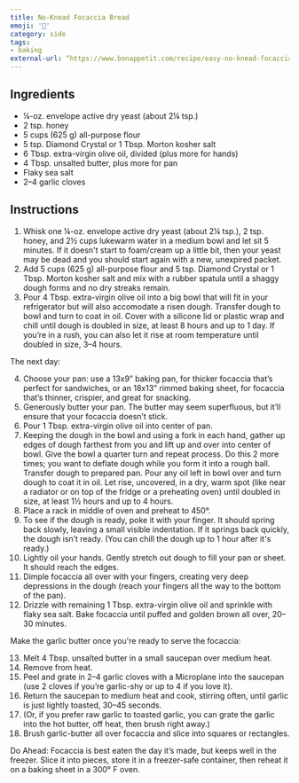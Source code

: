 ```yaml
---
title: No-Knead Focaccia Bread
emoji: '🌿'
category: side
tags:
- baking
external-url: “https://www.bonappetit.com/recipe/easy-no-knead-focaccia”
---
```


## Ingredients

- ¼-oz. envelope active dry yeast (about 2¼ tsp.)
- 2 tsp. honey
- 5 cups (625 g) all-purpose flour
- 5 tsp. Diamond Crystal or 1 Tbsp. Morton kosher salt
- 6 Tbsp. extra-virgin olive oil, divided (plus more for hands)
- 4 Tbsp. unsalted butter, plus more for pan
- Flaky sea salt
- 2–4 garlic cloves

## Instructions

1. Whisk one ¼-oz. envelope active dry yeast (about 2¼ tsp.), 2 tsp. honey, and 2½ cups lukewarm water in a medium bowl and let sit 5 minutes. If it doesn't start to foam/cream up a little bit, then your yeast may be dead and you should start again with a new, unexpired packet.
2. Add 5 cups (625 g) all-purpose flour and 5 tsp. Diamond Crystal or 1 Tbsp. Morton kosher salt and mix with a rubber spatula until a shaggy dough forms and no dry streaks remain.
3. Pour 4 Tbsp. extra-virgin olive oil into a big bowl that will fit in your refrigerator but will also accomodate a risen dough. Transfer dough to bowl and turn to coat in oil. Cover with a silicone lid or plastic wrap and chill until dough is doubled in size, at least 8 hours and up to 1 day. If you’re in a rush, you can also let it rise at room temperature until doubled in size, 3–4 hours.

The next day:

4. Choose your pan: use a 13x9” baking pan, for thicker focaccia that’s perfect for sandwiches, or an 18x13” rimmed baking sheet, for focaccia that’s thinner, crispier, and great for snacking. 
5. Generously butter your pan. The butter may seem superfluous, but it’ll ensure that your focaccia doesn’t stick. 
6. Pour 1 Tbsp. extra-virgin olive oil into center of pan. 
7. Keeping the dough in the bowl and using a fork in each hand, gather up edges of dough farthest from you and lift up and over into center of bowl. Give the bowl a quarter turn and repeat process. Do this 2 more times; you want to deflate dough while you form it into a rough ball. Transfer dough to prepared pan. Pour any oil left in bowl over and turn dough to coat it in oil. Let rise, uncovered, in a dry, warm spot (like near a radiator or on top of the fridge or a preheating oven) until doubled in size, at least 1½ hours and up to 4 hours.
8. Place a rack in middle of oven and preheat to 450°. 
9. To see if the dough is ready, poke it with your finger. It should spring back slowly, leaving a small visible indentation. If it springs back quickly, the dough isn’t ready. (You can chill the dough up to 1 hour after it's ready.) 
10. Lightly oil your hands. Gently stretch out dough to fill your pan or sheet. It should reach the edges. 
11. Dimple focaccia all over with your fingers, creating very deep depressions in the dough (reach your fingers all the way to the bottom of the pan). 
12. Drizzle with remaining 1 Tbsp. extra-virgin olive oil and sprinkle with flaky sea salt. Bake focaccia until puffed and golden brown all over, 20–30 minutes.

Make the garlic butter once you're ready to serve the focaccia:

13. Melt 4 Tbsp. unsalted butter in a small saucepan over medium heat. 
14. Remove from heat. 
15. Peel and grate in 2–4 garlic cloves with a Microplane into the saucepan (use 2 cloves if you’re garlic-shy or up to 4 if you love it). 
16. Return the saucepan to medium heat and cook, stirring often, until garlic is just lightly toasted, 30–45 seconds. 
17. (Or, if you prefer raw garlic to toasted garlic, you can grate the garlic into the hot butter, off heat, then brush right away.)
18. Brush garlic-butter all over focaccia and slice into squares or rectangles.

Do Ahead: Focaccia is best eaten the day it’s made, but keeps well in the freezer. Slice it into pieces, store it in a freezer-safe container, then reheat it on a baking sheet in a 300° F oven.
